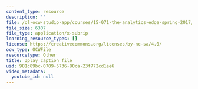 ```yaml
---
content_type: resource
description: ''
file: /ol-ocw-studio-app/courses/15-071-the-analytics-edge-spring-2017/981c89bc0709573680ca23f772cd1ee6_n19qLvOY-rc.vtt
file_size: 6307
file_type: application/x-subrip
learning_resource_types: []
license: https://creativecommons.org/licenses/by-nc-sa/4.0/
ocw_type: OCWFile
resourcetype: Other
title: 3play caption file
uid: 981c89bc-0709-5736-80ca-23f772cd1ee6
video_metadata:
  youtube_id: null
---
```

